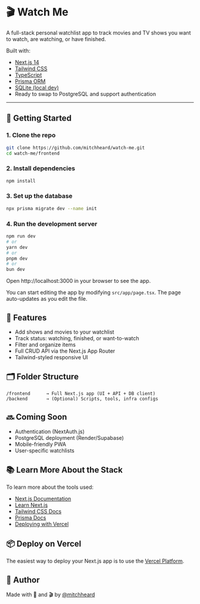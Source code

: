 # 🎬 Watch Me

A full-stack personal watchlist app to track movies and TV shows you want to watch, are watching, or have finished.

Built with:

- [Next.js 14](https://nextjs.org/)
- [Tailwind CSS](https://tailwindcss.com/)
- [TypeScript](https://www.typescriptlang.org/)
- [Prisma ORM](https://www.prisma.io/)
- [SQLite (local dev)](https://www.sqlite.org/)
- Ready to swap to PostgreSQL and support authentication

---

## 🚀 Getting Started

### 1. Clone the repo

```bash
git clone https://github.com/mitchheard/watch-me.git
cd watch-me/frontend
```

### 2. Install dependencies

```bash
npm install
```

### 3. Set up the database

```bash
npx prisma migrate dev --name init
```

### 4. Run the development server

```bash
npm run dev
# or
yarn dev
# or
pnpm dev
# or
bun dev
```

Open http://localhost:3000 in your browser to see the app.

You can start editing the app by modifying `src/app/page.tsx`. The page auto-updates as you edit the file.

## 🧪 Features

- Add shows and movies to your watchlist
- Track status: watching, finished, or want-to-watch
- Filter and organize items
- Full CRUD API via the Next.js App Router
- Tailwind-styled responsive UI

## 🗂 Folder Structure

```
/frontend      → Full Next.js app (UI + API + DB client)
/backend       → (Optional) Scripts, tools, infra configs
```

## 🔜 Coming Soon

- Authentication (NextAuth.js)
- PostgreSQL deployment (Render/Supabase)
- Mobile-friendly PWA
- User-specific watchlists

## 📚 Learn More About the Stack

To learn more about the tools used:

- [Next.js Documentation](https://nextjs.org/docs)
- [Learn Next.js](https://nextjs.org/learn)
- [Tailwind CSS Docs](https://tailwindcss.com/docs)
- [Prisma Docs](https://www.prisma.io/docs)
- [Deploying with Vercel](https://vercel.com/docs)

## 📦 Deploy on Vercel

The easiest way to deploy your Next.js app is to use the [Vercel Platform](https://vercel.com/new?utm_medium=default-template&filter=next.js&utm_source=create-next-app&utm_campaign=create-next-app-readme).

## 🧠 Author

Made with 🧠 and 🎬 by [@mitchheard](https://github.com/mitchheard) 